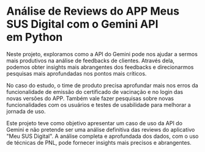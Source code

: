 # Análise de Reviews do APP Meus SUS Digital com o Gemini API em Python

Neste projeto, exploramos como a API do Gemini pode nos ajudar a sermos mais produtivos na análise de feedbacks de clientes. Através dela, podemos obter insights mais abrangentes dos feedbacks e direcionarmos pesquisas mais aprofundadas nos pontos mais críticos.

No caso do estudo, o time de produto precisa aprofundar mais nos erros da funcionalidade de emissão do certificado de vacinação e no login das novas versões do APP. Também vale fazer pesquisas sobre novas funcionalidades com os usuários e testes de usabilidade para melhorar a jornada de uso.

Este projeto teve como objetivo apresentar um caso de uso da API do Gemini e não pretende ser uma análise definitiva das reviews do aplicativo "Meu SUS Digital". A análise completa e aprofundada dos dados, com o uso de técnicas de PNL, pode fornecer insights mais precisos e abrangentes.
